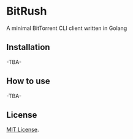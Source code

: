 # BitRush
A minimal BitTorrent CLI client written in Golang


## Installation

-TBA-

## How to use

-TBA-

## License
[MIT License](LICENSE).
